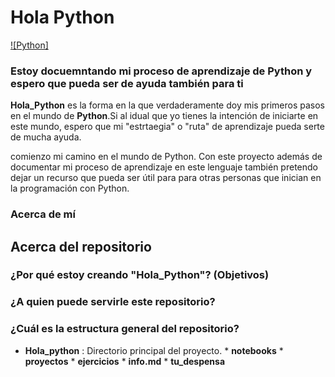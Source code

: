 # **Hola Python**

[![Python]](https://python.org)

### Estoy docuemntando mi proceso de aprendizaje de Python y espero que pueda ser de ayuda también para ti

**Hola_Python** es la forma en la que verdaderamente doy mis primeros pasos en el mundo de **Python**.Si al idual que yo tienes la intención de iniciarte en este mundo, espero que mi "estrtaegia" o "ruta" de aprendizaje pueda serte de mucha ayuda. 

comienzo mi camino en el mundo de Python. Con este proyecto además de documentar mi proceso de aprendizaje en este lenguaje también pretendo dejar un recurso que pueda ser útil para para otras personas que inician en la programación con Python. 

### Acerca de mí

## Acerca del repositorio 

### ¿Por qué estoy creando "Hola_Python"? (Objetivos)

### ¿A quien puede servirle este repositorio?

### ¿Cuál es la estructura general del repositorio?

* **Hola_python** : Directorio principal del proyecto.
        * **notebooks**
        * **proyectos**
        * **ejercicios**
                   * **info.md**
                   * **tu_despensa**